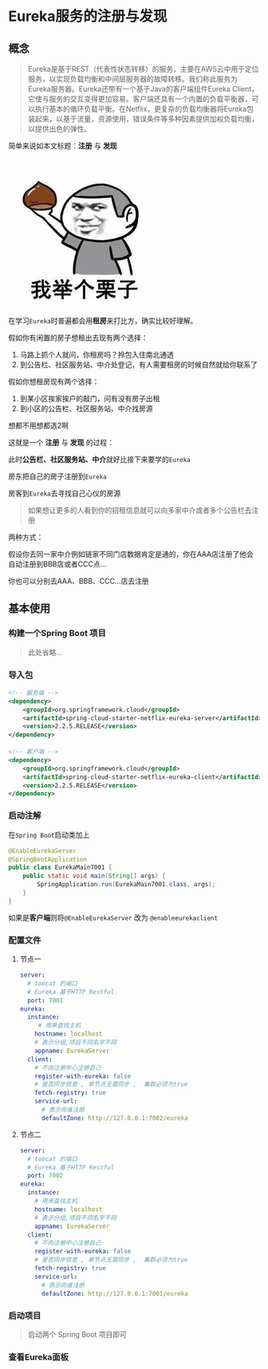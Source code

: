 # Eureka服务的注册与发现

## 概念

> Eureka是基于REST（代表性状态转移）的服务，主要在AWS云中用于定位服务，以实现负载均衡和中间层服务器的故障转移。我们称此服务为Eureka服务器。Eureka还带有一个基于Java的客户端组件Eureka Client，它使与服务的交互变得更加容易。客户端还具有一个内置的负载平衡器，可以执行基本的循环负载平衡。在Netflix，更复杂的负载均衡器将Eureka包装起来，以基于流量，资源使用，错误条件等多种因素提供加权负载均衡，以提供出色的弹性。

简单来说如本文标题：**注册** 与 **发现**

![img](../../image/228BB198.jpg)

在学习`Eureka`时普遍都会用**租房**来打比方，确实比较好理解。

假如你有闲置的房子想租出去现有两个选择：

1. 马路上抓个人就问，你租房吗？拎包入住南北通透
2. 到公告栏、社区服务站、中介处登记，有人需要租房的时候自然就给你联系了

假如你想租房现有两个选择：

1. 到某小区挨家挨户的敲门，问有没有房子出租
2. 到小区的公告栏、社区服务站、中介找房源

想都不用想都选2啊

这就是一个 **注册** 与 **发现** 的过程：

此时**公告栏、社区服务站、中介**就好比接下来要学的`Eureka`

房东把自己的房子注册到`Eureka`

房客到`Eureka`去寻找自己心仪的房源

> 如果想让更多的人看到你的招租信息就可以向多家中介或者多个公告栏去注册

两种方式：

假设你去同一家中介例如链家不同门店数据肯定是通的，你在AAA店注册了他会自动注册到BBB店或者CCC点...

你也可以分别去AAA、BBB、CCC...店去注册

## 基本使用

### 构建一个Spring Boot 项目

> 此处省略...



### 导入包

```xml
<!-- 服务端 -->
<dependency>
    <groupId>org.springframework.cloud</groupId>
    <artifactId>spring-cloud-starter-netflix-eureka-server</artifactId>
    <version>2.2.5.RELEASE</version>
</dependency>

<!-- 客户端 -->
<dependency>
    <groupId>org.springframework.cloud</groupId>
    <artifactId>spring-cloud-starter-netflix-eureka-client</artifactId>
    <version>2.2.5.RELEASE</version>
</dependency>
```



### 启动注解

在`Spring Boot`启动类加上

```java
@EnableEurekaServer
@SpringBootApplication
public class EurekaMain7001 {
    public static void main(String[] args) {
        SpringApplication.run(EurekaMain7001.class, args);
    }
}
```

如果是**客户端**则将`@EnableEurekaServer` 改为 `@enableeurekaclient`

### 配置文件

1. 节点一

   ```yaml
   server:
     # tomcat 的端口
     # Eureka 基于HTTP Restful 
     port: 7001
   eureka:
     instance:
     	# 用来查找主机
       hostname: localhost
       # 表示分组,项目不同名字不同
       appname: EurekaServer
     client:
       # 不向注册中心注册自己
       register-with-eureka: false
       # 是否同步信息 , 单节点无需同步 ,  集群必须为true
       fetch-registry: true
       service-url:
         # 表示向谁注册
         defaultZone: http://127.0.0.1:7002/eureka
   ```

2. 节点二

   ```yaml
   server:
     # tomcat 的端口
     # Eureka 基于HTTP Restful 
     port: 7002
   eureka:
     instance:
       # 用来查找主机
       hostname: localhost
       # 表示分组,项目不同名字不同
       appname: EurekaServer
     client:
       # 不向注册中心注册自己
       register-with-eureka: false
       # 是否同步信息 , 单节点无需同步 ,  集群必须为true
       fetch-registry: true
       service-url:
         # 表示向谁注册
         defaultZone: http://127.0.0.1:7001/eureka
   ```

### 启动项目

> 启动两个 Spring Boot 项目即可

### 查看Eureka面板





